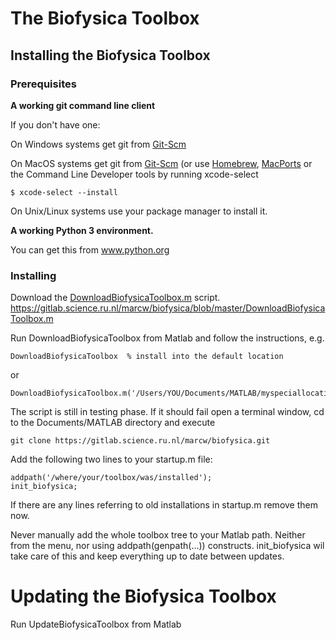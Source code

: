 # The Biofysica Toolbox

## Installing the Biofysica Toolbox

### Prerequisites

**A working git command line client**

If you don't have one:

On Windows systems get git from [Git-Scm](https://git-scm.com/download/win)

On MacOS systems get git from [Git-Scm](https://git-scm.com/download/mac)
(or use [Homebrew](https://brew.sh), [MacPorts](https://www.macports.org) or the Command Line Developer tools by running xcode-select
```
$ xcode-select --install
```

On Unix/Linux systems use your package manager to install it.

**A working Python 3 environment.**

You can get this from www.python.org

### Installing

Download the [DownloadBiofysicaToolbox.m](https://gitlab.science.ru.nl/marcw/biofysica/blob/master/DownloadBiofysicaToolbox.m) script.
https://gitlab.science.ru.nl/marcw/biofysica/blob/master/DownloadBiofysicaToolbox.m

Run DownloadBiofysicaToolbox from Matlab and follow the instructions, e.g.
```
DownloadBiofysicaToolbox  % install into the default location 
```
or
```
DownloadBiofysicaToolbox.m('/Users/YOU/Documents/MATLAB/myspeciallocation')
```
The script is still in testing phase. If it should fail open a terminal window, cd to the Documents/MATLAB directory and execute
```
git clone https://gitlab.science.ru.nl/marcw/biofysica.git
```

Add the following two lines to your startup.m file:
```
addpath('/where/your/toolbox/was/installed');
init_biofysica;
```

If there are any lines referring to old installations in startup.m remove them now.

Never manually add the whole toolbox tree to your Matlab path. Neither from the
menu, nor using addpath(genpath(...)) constructs. init_biofysica wil take care of this and
keep everything up to date between updates.


# Updating the Biofysica Toolbox

Run UpdateBiofysicaToolbox from Matlab




